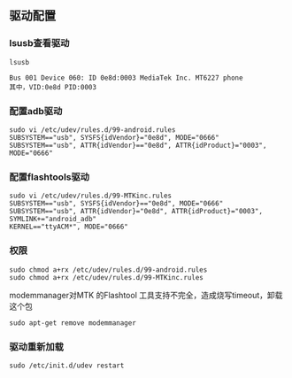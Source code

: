 ## 驱动配置

### lsusb查看驱动

```shell
lsusb

Bus 001 Device 060: ID 0e8d:0003 MediaTek Inc. MT6227 phone
其中，VID:0e8d PID:0003
```

### 配置adb驱动

```shell
sudo vi /etc/udev/rules.d/99-android.rules
SUBSYSTEM=="usb", SYSFS{idVendor}="0e8d", MODE="0666"
SUBSYSTEM=="usb", ATTR{idVendor}=="0e8d", ATTR{idProduct}="0003", MODE="0666"
```

### 配置flashtools驱动

```shell
sudo vi /etc/udev/rules.d/99-MTKinc.rules
SUBSYSTEM=="usb", SYSFS{idVendor}=="0e8d", MODE="0666"
SUBSYSTEM=="usb", ATTR{idVendor}="0e8d", ATTR{idProduct}="0003", SYMLINK+="android_adb"
KERNEL=="ttyACM*", MODE="0666"
```

### 权限

```shell
sudo chmod a+rx /etc/udev/rules.d/99-android.rules
sudo chmod a+rx /etc/udev/rules.d/99-MTKinc.rules
```

modemmanager对MTK 的Flashtool 工具支持不完全，造成烧写timeout，卸载这个包 

```shell
sudo apt-get remove modemmanager
```

### 驱动重新加载

```shell
sudo /etc/init.d/udev restart 
```


